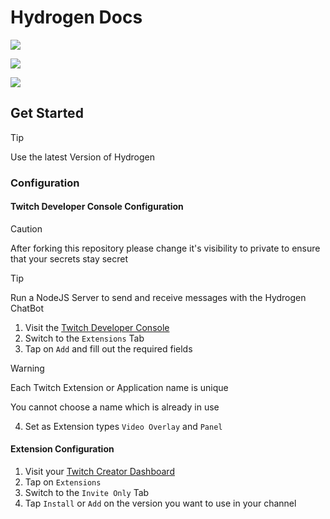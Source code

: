 # Hydrogen Docs

[![](https://img.shields.io/static/v1?label=adrian2793&message=hydrogen&color=blue&logo=github)](https://github.com/adrian2793/hydrogen)

[![](https://img.shields.io/github/release/adrian2793/hydrogen?include_prereleases=&sort=semver&color=blue)](https://github.com/adrian2793/hydrogen)

[![](https://img.shields.io/github/issues/adrian2793/hydrogen)](https://github.com/adrian2793/hydrogen/issues)

## Get Started

> [!TIP]
> Use the latest Version of Hydrogen

### Configuration

#### Twitch Developer Console Configuration

> [!CAUTION]
> After forking this repository please change it's visibility to private to ensure that your secrets stay secret

> [!TIP]
> Run a NodeJS Server to send and receive messages with the Hydrogen ChatBot

1. Visit the [Twitch Developer Console](https://dev.twitch.tv/console)
2. Switch to the `Extensions` Tab
3. Tap on `Add` and fill out the required fields

> [!WARNING]
> Each Twitch Extension or Application name is unique
>
> You cannot choose a name which is already in use

4. Set as Extension types `Video Overlay` and `Panel`

#### Extension Configuration

1. Visit your [Twitch Creator Dashboard]()
2. Tap on `Extensions`
3. Switch to the `Invite Only` Tab
4. Tap `Install` or `Add` on the version you want to use in your channel